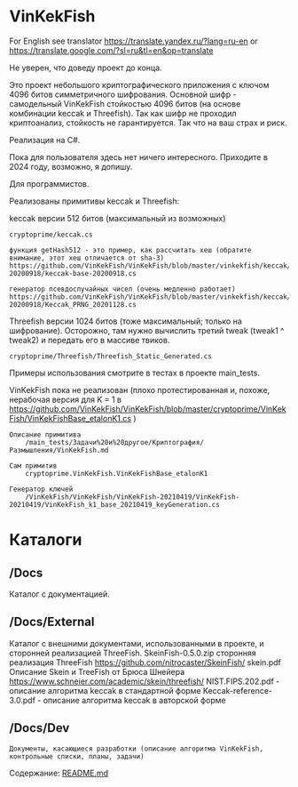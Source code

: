 # VinKekFish

For English see translator
https://translate.yandex.ru/?lang=ru-en
or
https://translate.google.com/?sl=ru&tl=en&op=translate

Не уверен, что доведу проект до конца.

Это проект небольшого криптографического приложения с ключом 4096 битов симметричного шифрования. Основной шифр - самодельный VinKekFish стойкостью 4096 битов (на основе комбинации keccak и Threefish).
Так как шифр не проходил криптоанализ, стойкость не гарантируется. Так что на ваш страх и риск.

Реализация на C#.

Пока для пользователя здесь нет ничего интересного. Приходите в 2024 году, возможно, я допишу.


Для программистов.

Реализованы примитивы keccak и Threefish:

keccak версии 512 битов (максимальный из возможных)

	cryptoprime/keccak.cs

	функция getHash512 - это пример, как рассчитать хеш (обратите внимание, этот хеш отличается от sha-3)
	https://github.com/VinKekFish/VinKekFish/blob/master/vinkekfish/keccak/keccak-20200918/keccak-base-20200918.cs

	генератор псевдослучайных чисел (очень медленно работает)
	https://github.com/VinKekFish/VinKekFish/blob/master/vinkekfish/keccak/keccak-20200918/Keccak_PRNG_20201128.cs


Threefish версии 1024 битов (тоже максимальный; только на шифрование). Осторожно, там нужно вычислить третий tweak (tweak1 ^ tweak2) и передать его в массиве твиков.

	cryptoprime/Threefish/Threefish_Static_Generated.cs


Примеры использования смотрите в тестах в проекте main_tests.


VinKekFish пока не реализован
(плохо протестированная и, похоже, нерабочая версия для K = 1 в https://github.com/VinKekFish/VinKekFish/blob/master/cryptoprime/VinKekFish/VinKekFishBase_etalonK1.cs )

	Описание примитива
		/main_tests/Задачи%20и%20другое/Криптография/Размышления/VinKekFish.md

	Сам примитив
		cryptoprime.VinKekFish.VinKekFishBase_etalonK1

	Генератор ключей
		/VinKekFish/VinKekFish/VinKekFish-20210419/VinKekFish-20210419/VinKekFish_k1_base_20210419_keyGeneration.cs


# Каталоги
## /Docs
Каталог с документацией.

## /Docs/External
Каталог с внешними документами, использованными в проекте, и сторонней реализацией ThreeFish.
    SkeinFish-0.5.0.zip
        сторонняя реализация ThreeFish https://github.com/nitrocaster/SkeinFish/
    skein.pdf
        Описание Skein и TreeFish от Брюса Шнейера
            https://www.schneier.com/academic/skein/threefish/
    NIST.FIPS.202.pdf - описание алгоритма keccak в стандартной форме
    Keccak-reference-3.0.pdf - описание алгоритма keccak в авторской форме

## /Docs/Dev
    Документы, касающиеся разработки (описание алгоритма VinKekFish, контрольные списки, планы, задачи)
   Содержание: [README.md](./Docs/Dev/README.md)


